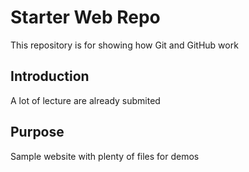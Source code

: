 # Starter Web Repo

This repository is for showing how Git and GitHub work
## Introduction
A lot of lecture are already submited

## Purpose
Sample website with plenty of files for demos